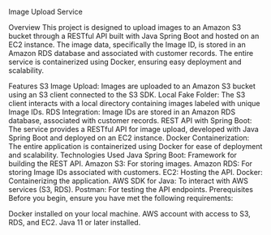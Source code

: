 Image Upload Service

Overview
This project is designed to upload images to an Amazon S3 bucket through a RESTful API built with Java Spring Boot and hosted on an EC2 instance. The image data, specifically the Image ID, is stored in an Amazon RDS database and associated with customer records. The entire service is containerized using Docker, ensuring easy deployment and scalability.

Features
S3 Image Upload: Images are uploaded to an Amazon S3 bucket using an S3 client connected to the S3 SDK.
Local Fake Folder: The S3 client interacts with a local directory containing images labeled with unique Image IDs.
RDS Integration: Image IDs are stored in an Amazon RDS database, associated with customer records.
REST API with Spring Boot: The service provides a RESTful API for image upload, developed with Java Spring Boot and deployed on an EC2 instance.
Docker Containerization: The entire application is containerized using Docker for ease of deployment and scalability.
Technologies Used
Java Spring Boot: Framework for building the REST API.
Amazon S3: For storing images.
Amazon RDS: For storing Image IDs associated with customers.
EC2: Hosting the API.
Docker: Containerizing the application.
AWS SDK for Java: To interact with AWS services (S3, RDS).
Postman: For testing the API endpoints.
Prerequisites
Before you begin, ensure you have met the following requirements:

Docker installed on your local machine.
AWS account with access to S3, RDS, and EC2.
Java 11 or later installed.
